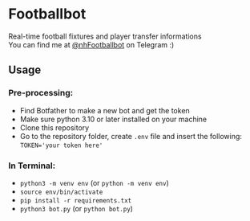 # Footballbot
  Real-time football fixtures and player transfer informations  
  You can find me at [@nhFootballbot](https://t.me/nhFootballBot) on Telegram :)

## Usage
### Pre-processing:
- Find Botfather to make a new bot and get the token
- Make sure python 3.10 or later installed on your machine
- Clone this repository
- Go to the repository folder, create `.env` file and insert the following:  
`TOKEN='your token here'`
  
### In Terminal:
- `python3 -m venv env` (or `python -m venv env`)
- `source env/bin/activate`
- `pip install -r requirements.txt`
- `python3 bot.py` (or `python bot.py`)

